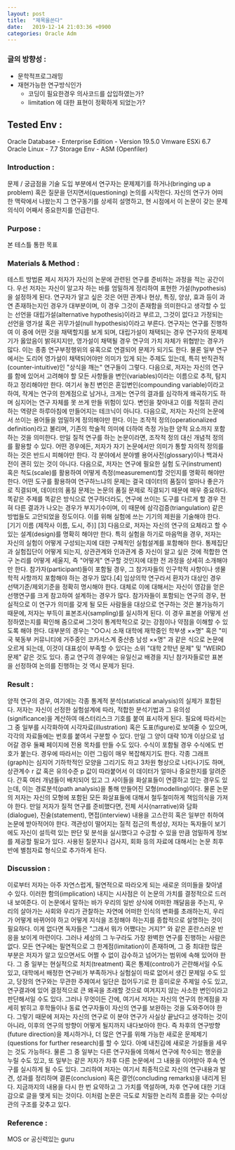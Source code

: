 ```yaml
---
layout: post
title:  "제목을쓴다"
date:   2019-12-14 21:03:36 +0900
categories: Oracle Adm
---
```


### 글의 방향성 :
 - 문학적프로그래밍
 - 재현가능한 연구방식인가
   - 코딩이 필요한경우 의사코드를 삽입하였는가?
   - limitation 에 대한 표현이 정확하게 되었는가?

## Tested Env :
Oracle Database - Enterprise Edition - Version 19.5.0
Vmware ESXi 6.7
Oracle Linux - 7.7
Storage Env - ASM (Openfiler)


### Introduction :

 문제 / 궁금점을 기술
 도입 부분에서 연구자는 문제제기를 하거나(bringing up a problem) 혹은 질문을 던지면서(questioning) 논의를 시작한다. 자신의 연구가 어떠한 맥락에서 나왔는지 그 연구동기를 상세히 설명하고, 현 시점에서 이 논문이 갖는 문제의식이 어째서 중요한지를 언급한다.
 
### Purpose :
 본 테스틀 통한 목표
 
### Materials & Method :
 테스트 방법론 제시
 저자가 자신의 논문에 관련된 연구를 준비하는 과정을 적는 공간이다. 우선 저자는 자신이 알고자 하는 바를 엄밀하게 정리하여 표현한 가설(hypothesis)을 설정하게 된다. 연구자가 알고 싶은 것은 어떤 관계나 현상, 특징, 양상, 효과 등이 과연 존재하는지인 경우가 대부분이며, 이 경우 그것이 존재함을 의미한다고 생각할 수 있는 선언을 대립가설(alternative hypothesis)이라고 부르고, 그것이 없다고 가정되는 선언을 영가설 혹은 귀무가설(null hypothesis)이라고 부른다. 연구자는 연구를 진행하여 이 중에 어떤 것을 채택할지를 보게 되며, 대립가설이 채택되는 경우 연구자의 문제제기가 옳았음이 밝혀지지만, 영가설이 채택될 경우 연구의 가치 자체가 위협받는 경우가 많다. 이는 종종 연구부정행위의 유혹으로 연결되어 문제가 되기도 한다. 물론 일부 연구에서는 도리어 영가설이 채택되어야만 의미가 있게 되는 주제도 있는데, 특히 반직관적(counter-intuitive)인 "상식을 깨는" 연구들이 그렇다.
 다음으로, 저자는 자신의 연구를 함에 있어서 고려해야 할 모든 사항들을 변인(variables)이라는 이름으로 추적, 탐지하고 정리해야만 한다. 여기서 놓친 변인은 혼입변인(compounding variable)이라고 하여, 작게는 연구의 한계점으로 남거나, 크게는 연구의 결과를 심각하게 왜곡하기도 하며 심지어는 연구 자체를 못 쓰게 만들 위험이 있다. 변인을 찾아내고 이를 적절히 관리하는 역량은 하루아침에 만들어지는 테크닉이 아니다.
 다음으로, 저자는 자신의 논문에서 쓰이는 용어들을 엄밀하게 정의해야만 한다. 이는 조작적 정의(operationalized definition)라고 불리며, 기존의 학술적 의미에 더하여 측정 가능한 양적 요소까지 포함하는 것을 의미한다. 만일 질적 연구를 하는 논문이라면, 조작적 정의 대신 개념적 정의를 활용할 수 있다. 어떤 경우에든, 저자가 자기 논문에서만 의미가 통할 자의적 정의를 하는 것은 반드시 피해야만 한다. 각 분야에서 분야별 용어사전(glossary)이나 백과사전이 괜히 있는 것이 아니다.
 다음으로, 저자는 연구에 필요한 실험 도구(instrument) 혹은 척도(scale)를 활용하여 어떻게 측정(measurement)할 것인지를 명확히 해야만 한다. 어떤 도구를 활용하여 연구하느냐의 문제는 결국 데이터의 품질이 얼마나 좋은가로 직결되며, 데이터의 품질 문제는 논문의 품질 문제로 직결되기 때문에 매우 중요하다. 똑같은 주제를 똑같은 방식으로 연구하더라도, 연구에 쓰이는 도구를 다르게 할 경우 전혀 다른 결과가 나오는 경우가 부지기수이며, 이 때문에 삼각검증(triangulation) 같은 방법들도 고안되었을 정도이다. 이를 위해 실험에 쓰는 기기의 제원을 기술해야 한다. [기기 이름 (제작사 이름, 도시, 주)] [3]
 다음으로, 저자는 자신의 연구의 요체라고 할 수 있는 설계(design)를 명확히 해야만 한다. 특히 실험을 하기로 마음먹을 경우, 저자는 자신의 실험이 어떻게 구성되는지에 대한 구체적인 실험설계를 포함해야 한다. 통제집단과 실험집단이 어떻게 되는지, 상관관계와 인과관계 중 자신이 알고 싶은 것에 적합한 연구 논리를 어떻게 세울지, 즉 "어떻게" 연구할 것인지에 대한 전 과정을 상세히 소개해야만 한다. 참가자(participant)들이 포함될 경우, 그 참가자들의 인구학적 사항이나 생물학적 사항까지 포함해야 하는 경우가 많다.[4] 임상의학 연구라서 환자가 대상인 경우 선택기준/제외기준을 정확히 명시해야 한다. 대체로 이에 대해서는 자신이 영감을 얻은 선행연구를 크게 참고하여 설계하는 경우가 많다.
 참가자들이 포함되는 연구의 경우, 현실적으로 이 연구가 의미를 갖게 될 모든 사람들을 대상으로 연구하는 것은 불가능하기 때문에, 저자는 부득이 표본조사(sampling)를 실시하게 된다. 이 경우 표본을 어떻게 선정하였는지를 확인해 줌으로써 그것이 통계학적으로 갖는 강점이나 약점을 이해할 수 있도록 해야 한다. 대부분의 경우는 "○○시 소재 대학에 재학중인 학부생 ××명" 혹은 "미국 북동부 커뮤니티에 거주중인 코카서스계 중산층 남성 ××명" 과 같은 식으로 논문에 오르게 되는데, 이것이 대표성이 부족할 수 있다는 소위 "대학 2학년 문제" 및 "WEIRD 문제" 같은 것도 있다. 종교 연구의 경우에는 유일신교 배경을 지닌 참가자들로만 표본을 선정하여 논의를 진행하는 것 역시 문제가 된다.

### Result :

 양적 연구의 경우, 여기에는 각종 통계적 분석(statistical analysis)의 실제가 포함된다. 저자는 자신이 선정한 실험설계에 따라, 적합한 분석기법과 그 유의성(significance)을 계산하여 애스터리스크 기호를 붙여 표시하게 된다. 필요에 따라서는 그 중 일부를 시각화하여 시각자료(illustration) 혹은 도표(figure)로 보여줄 수 있으며, 각각의 자료들에는 번호를 붙여서 구분할 수 있다. 만일 그 양이 대략 10개 이상으로 넘어갈 경우 둘째 페이지에 전용 목차를 만들 수도 있다. 수식이 포함될 경우 수식에도 번호가 붙는다.
 경우에 따라서는 이런 그림이 매우 복잡해지기도 한다. 각종 그래프(graph)는 심지어 기하학적인 모양을 그리기도 하고 3차원 형상으로 나타나기도 하며, 상관계수 r 값 혹은 유의수준 p 값이 따라붙어서 이 데이터가 얼마나 중요한지를 알려준다. 간혹 여러 개념들이 배치되어 있고 그 사이들을 화살표들이 연결하고 있는 경우도 있는데, 이는 경로분석(path analysis)을 통해 만들어진 모형(modelling)이다. 물론 논문의 저자는 자신의 모형에 포함된 모든 화살표들에 대해서 철두철미하게 책임의식을 가져야 한다.
 만일 저자가 질적 연구를 준비했다면, 전체 서사(narrative)와 담화(dialogue), 진술(statement), 면접(interview) 내용을 고스란히 혹은 일부만 취하여 논문에 받아적어야 한다. 객관성이 떨어지는 질적 접근의 특성상, 저자는 독자들이 보기에도 자신이 설득력 있는 판단 및 분석을 실시했다고 수긍할 수 있을 만큼 엄밀하게 정보를 제공할 필요가 있다. 사용된 질문지나 검사지, 회화 등의 자료에 대해서는 논문 최후반에 별첨자료 형식으로 추가하게 된다.

### Discussion :

 이로부터 저자는 아주 자연스럽게, 필연적으로 따라오게 되는 새로운 의미들을 찾아낼 수 있다. 이러한 함의(implication) 내지는 시사점은 이 논문의 가치를 결정적으로 드러내 보여준다. 이 논문에서 말하는 바가 우리의 일반 상식에 어떠한 깨달음을 주는지, 우리의 살아가는 사회와 우리가 관찰하는 자연에 어떠한 인식의 변화를 초래하는지, 우리가 어떻게 바뀌어야 하고 어떻게 지식을 조정해야 하는지를 종합적으로 설명하는 것이 필요하다. 이게 없다면 독자들은 "그래서 뭐가 어쨌다는 거지?" 와 같은 혼란스러운 반응을 보이게 마련이다.
 그러나 세상의 그 누구라도 가장 완벽한 연구를 진행하는 사람은 없다. 모든 연구에는 필연적으로 그 한계점(limitation)이 존재하며, 그 중 최대한 많은 부분은 저자가 알고 있으면서도 어쩔 수 없이 감수하고 넘어가는 범위에 속해 있어야 한다. 그 중 일부는 현실적으로 처치(treatment) 혹은 통제(control)가 곤란해서일 수도 있고, 대학에서 배정한 연구비가 부족하거나 실험실이 따로 없어서 생긴 문제일 수도 있고, 당장의 연구와는 무관한 주제여서 일단은 접어두기로 한 흥미로운 주제일 수도 있고, 연구결과에 있어 결정적으로 큰 왜곡을 초래할 것으로 여겨지지 않는 사소한 변인이라고 판단해서일 수도 있다. 그러나 무엇이든 간에, 여기서 저자는 자신의 연구의 한계점을 자세히 밝히고 후학들이나 동료 연구자들이 자신의 연구를 보완하는 것을 도와주어야 한다.
 그렇기 때문에 저자는 자신의 연구로 이 분야 연구가 사실상 끝났다고 생각하는 것이 아니라, 이후의 연구의 방향이 어떻게 될지까지 내다보아야 한다. 즉 차후의 연구방향(future direction)을 제시하거나, 더 많은 연구를 위해 가능한 새로운 문제제기(questions for further research)를 할 수 있다. 아예 내친김에 새로운 가설들을 세우는 것도 가능하다. 물론 그 중 일부는 다른 연구자들에 의해서 연구에 착수되는 행운을 누릴 수도 있고, 또 일부는 같은 저자가 차후 다른 논문에서 그 내용을 이어받아 후속 연구를 실시하게 될 수도 있다.
 그리하여 저자는 여기서 최종적으로 자신의 연구내용과 발견, 성과를 정리하며 결론(conclusion) 혹은 결언(concluding remarks)을 내리게 된다. 지금까지의 내용을 다시 한 번 요약하고 그 가치를 역설하며, 차후 연구에 대한 기대감으로 글을 맺게 되는 것이다. 이처럼 논문은 극도로 치밀한 논리적 흐름을 갖는 수미상관의 구조를 갖추고 있다.

### Reference :
 MOS or 공신력있는 guru